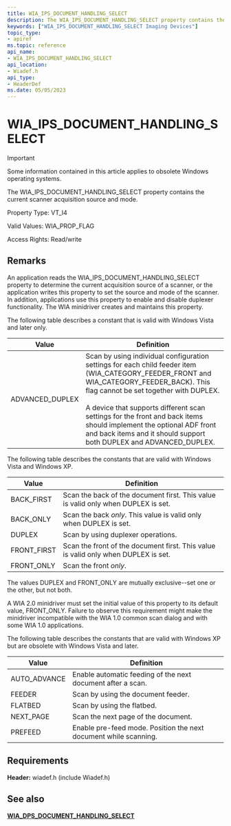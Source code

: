 ```yaml
---
title: WIA_IPS_DOCUMENT_HANDLING_SELECT
description: The WIA_IPS_DOCUMENT_HANDLING_SELECT property contains the current scanner acquisition source and mode.
keywords: ["WIA_IPS_DOCUMENT_HANDLING_SELECT Imaging Devices"]
topic_type:
- apiref
ms.topic: reference
api_name:
- WIA_IPS_DOCUMENT_HANDLING_SELECT
api_location:
- Wiadef.h
api_type:
- HeaderDef
ms.date: 05/05/2023
---
```


# WIA_IPS_DOCUMENT_HANDLING_SELECT

> [!IMPORTANT]
> Some information contained in this article applies to obsolete Windows operating systems.

The WIA_IPS_DOCUMENT_HANDLING_SELECT property contains the current scanner acquisition source and mode.

Property Type: VT_I4

Valid Values: WIA_PROP_FLAG

Access Rights: Read/write

## Remarks

An application reads the WIA_IPS_DOCUMENT_HANDLING_SELECT property to determine the current acquisition source of a scanner, or the application writes this property to set the source and mode of the scanner. In addition, applications use this property to enable and disable duplexer functionality. The WIA minidriver creates and maintains this property.

The following table describes a constant that is valid with Windows Vista and later only.

| Value | Definition |
|--|--|
| ADVANCED_DUPLEX | Scan by using individual configuration settings for each child feeder item (WIA_CATEGORY_FEEDER_FRONT and WIA_CATEGORY_FEEDER_BACK). This flag cannot be set together with DUPLEX.<br><br>A device that supports different scan settings for the front and back items should implement the optional ADF front and back items and it should support both DUPLEX and ADVANCED_DUPLEX. |

The following table describes the constants that are valid with Windows Vista and Windows XP.

| Value | Definition |
|--|--|
| BACK_FIRST | Scan the back of the document first. This value is valid only when DUPLEX is set. |
| BACK_ONLY | Scan the back *only*. This value is valid only when DUPLEX is set. |
| DUPLEX | Scan by using duplexer operations. |
| FRONT_FIRST | Scan the front of the document first. This value is valid only when DUPLEX is set. |
| FRONT_ONLY | Scan the front *only*. |

The values DUPLEX and FRONT_ONLY are mutually exclusive--set one or the other, but not both.

A WIA 2.0 minidriver must set the initial value of this property to its default value, FRONT_ONLY. Failure to observe this requirement might make the minidriver incompatible with the WIA 1.0 common scan dialog and with some WIA 1.0 applications.

The following table describes the constants that are valid with Windows XP but are obsolete with Windows Vista and later.

| Value | Definition |
|--|--|
| AUTO_ADVANCE | Enable automatic feeding of the next document after a scan. |
| FEEDER | Scan by using the document feeder. |
| FLATBED | Scan by using the flatbed. |
| NEXT_PAGE | Scan the next page of the document. |
| PREFEED | Enable pre-feed mode. Position the next document while scanning. |

## Requirements

**Header:** wiadef.h (include Wiadef.h)

## See also

[**WIA_DPS_DOCUMENT_HANDLING_SELECT**](wia-dps-document-handling-select.md)
